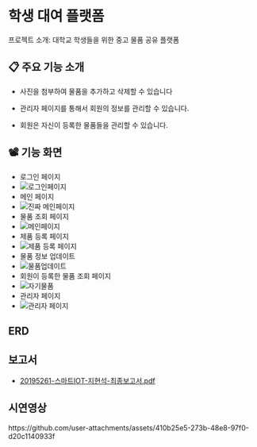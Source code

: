 # 학생 대여 플랫폼
프로젝트 소개: 대학교 학생들을 위한 중고 물품 공유 플랫폼

## 📋 주요 기능 소개
- 사진을 첨부하여 물품을 추가하고 삭제할 수 있습니다

- 관리자 페이지를 통해서 회원의 정보를 관리할 수 있습니다.
  
- 회원은 자신이 등록한 물품들을 관리할 수 있습니다.

## 📽️ 기능 화면
+ 로그인 페이지
+ ![로그인페이지](https://github.com/user-attachments/assets/15502a0b-5127-497c-8400-55b4b6e86edf)
+ 메인 페이지
+ ![진짜 메인페이지](https://github.com/user-attachments/assets/5fd66b3e-0e79-4801-b00c-3d87f317f8ad)
+ 물품 조회 페이지
+ ![메인페이지](https://github.com/user-attachments/assets/cd4d8cd0-140c-461f-9c90-78fa3b38484c)
+ 제품 등록 페이지
+ ![제품 등록 페이지](https://github.com/user-attachments/assets/2ecb5ea3-3157-4c31-9032-8aa625614a1c)
+ 물품 정보 업데이트
+ ![물품업데이트](https://github.com/user-attachments/assets/368b894c-9cb2-467f-82cc-514c5be462ad)
+ 회원이 등록한 물품 조회 페이지
+ ![자기물품](https://github.com/user-attachments/assets/03b4a4a0-f4be-4243-9807-3e8a8cb7e1ed)
+ 관리자 페이지
+ ![관리자 페이지](https://github.com/user-attachments/assets/0e9dbc63-96b5-4e40-a2aa-a29571a3065d)
## ERD


## 보고서
  + [20195261-스마트IOT-지현석-최종보고서.pdf](https://github.com/user-attachments/files/17191968/20195261-.IOT-.-.pdf)


## 시연영상
<tr>
  https://github.com/user-attachments/assets/410b25e5-273b-48e8-97f0-d20c1140933f
</tr>
